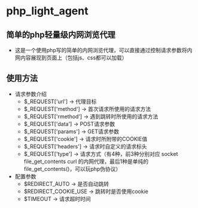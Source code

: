 # php_light_agent
## 简单的php轻量级内网浏览代理
* 这是一个使用php写的简单的内网浏览代理，可以直接通过控制请求参数将内网内容展现到页面上（包括js、css都可以加载）
## 使用方法
* 请求参数介绍
  * $_REQUEST['url'] -> 代理目标
  * $_REQUEST['method'] -> 首次请求所使用的请求方法
  * $_REQUEST['rmethod'] -> 遇到跳转时所使用的请求方法
  * $_REQUEST['data'] -> POST请求参数
  * $_REQUEST['params'] -> GET请求参数
  * $_REQUEST['cookie'] -> 请求时所附带的COOKIE值
  * $_REQUEST['headers'] -> 请求时自定义的请求标头
  * $_REQUEST['type'] -> 请求方式（有4种，前3种分别对应 socket file_get_contents curl 的内网代理，最后1种是单纯的file_get_contents()，可以玩php伪协议）
* 配置参数
  * $REDIRECT_AUTO -> 是否自动跳转
  * $REDIRECT_COOKIE_USE -> 跳转时是否使用cookie
  * $TIMEOUT -> 请求超时时间
